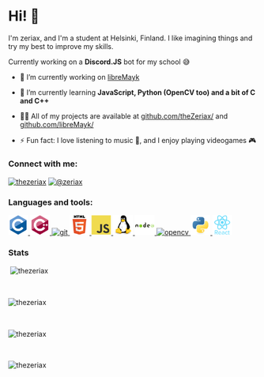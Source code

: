# Hi! 👋

I'm zeriax, and I'm a student at Helsinki, Finland. I like imagining things and try my best to improve my skills.

Currently working on a **Discord.JS** bot for my school 😅

- 🔭 I’m currently working on [libreMayk](https://github.com/libremayk/)

- 🌱 I’m currently learning **JavaScript, Python (OpenCV too) and a bit of C and C++**

- 👨‍💻 All of my projects are available at [github.com/theZeriax/](https://github.com/theZeriax/) and [github.com/libreMayk/](https://github.com/libreMayk/)

- ⚡ Fun fact: I love listening to music 🎵, and I enjoy playing videogames 🎮

### Connect with me:

<p align="left">
<a href="https://dev.to/thezeriax" target="blank"><img align="center" src="https://raw.githubusercontent.com/rahuldkjain/github-profile-readme-generator/master/src/images/icons/Social/devto.svg" alt="thezeriax" height="30" width="40" /></a>
<a href="https://medium.com/@zeriax" target="blank"><img align="center" src="https://raw.githubusercontent.com/rahuldkjain/github-profile-readme-generator/master/src/images/icons/Social/medium.svg" alt="@zeriax" height="30" width="40" /></a>
</p>

### Languages and tools:

<p align="left"> <a href="https://www.cprogramming.com/" target="_blank" rel="noreferrer"> <img src="https://raw.githubusercontent.com/devicons/devicon/master/icons/c/c-original.svg" alt="c" width="40" height="40"/> </a> <a href="https://www.w3schools.com/cpp/" target="_blank" rel="noreferrer"> <img src="https://raw.githubusercontent.com/devicons/devicon/master/icons/cplusplus/cplusplus-original.svg" alt="cplusplus" width="40" height="40"/> </a> <a href="https://git-scm.com/" target="_blank" rel="noreferrer"> <img src="https://www.vectorlogo.zone/logos/git-scm/git-scm-icon.svg" alt="git" width="40" height="40"/> </a> <a href="https://www.w3.org/html/" target="_blank" rel="noreferrer"> <img src="https://raw.githubusercontent.com/devicons/devicon/master/icons/html5/html5-original-wordmark.svg" alt="html5" width="40" height="40"/> </a> <a href="https://developer.mozilla.org/en-US/docs/Web/JavaScript" target="_blank" rel="noreferrer"> <img src="https://raw.githubusercontent.com/devicons/devicon/master/icons/javascript/javascript-original.svg" alt="javascript" width="40" height="40"/> </a> <a href="https://www.linux.org/" target="_blank" rel="noreferrer"> <img src="https://raw.githubusercontent.com/devicons/devicon/master/icons/linux/linux-original.svg" alt="linux" width="40" height="40"/> </a> <a href="https://nodejs.org" target="_blank" rel="noreferrer"> <img src="https://raw.githubusercontent.com/devicons/devicon/master/icons/nodejs/nodejs-original-wordmark.svg" alt="nodejs" width="40" height="40"/> </a> <a href="https://opencv.org/" target="_blank" rel="noreferrer"> <img src="https://www.vectorlogo.zone/logos/opencv/opencv-icon.svg" alt="opencv" width="40" height="40"/> </a> <a href="https://www.python.org" target="_blank" rel="noreferrer"> <img src="https://raw.githubusercontent.com/devicons/devicon/master/icons/python/python-original.svg" alt="python" width="40" height="40"/> </a> <a href="https://reactjs.org/" target="_blank" rel="noreferrer"> <img src="https://raw.githubusercontent.com/devicons/devicon/master/icons/react/react-original-wordmark.svg" alt="react" width="40" height="40"/> </a> </p>

### Stats

<p>&nbsp;<img align="center" src="https://github-readme-stats.vercel.app/api?username=thezeriax&show_icons=true&theme=dark&locale=en" alt="thezeriax" /></p>
<br>
<p><img align="center" src="https://github-readme-stats.vercel.app/api/top-langs?username=thezeriax&show_icons=true&theme=dark&locale=en&layout=compact" alt="thezeriax" /></p>
<br>
<p><img align="center" src="https://github-readme-streak-stats.herokuapp.com/?user=thezeriax&theme=dark" alt="thezeriax" /></p>
<br>
<p><img align="center" src="https://github-readme-stats.vercel.app/api/wakatime?username=thezeriax" alt="thezeriax"></p>